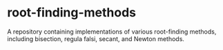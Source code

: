 # root-finding-methods
A repository containing implementations of various root-finding methods, including bisection, regula falsi, secant, and Newton methods.
